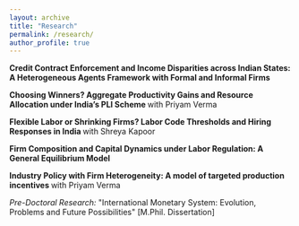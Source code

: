 ```yaml
---
layout: archive
title: "Research"
permalink: /research/
author_profile: true
---
```


<b> Credit Contract Enforcement and Income Disparities across Indian States: A Heterogeneous Agents Framework with Formal and Informal Firms </b> <br />

 <b> Choosing Winners? Aggregate Productivity Gains and Resource Allocation under India’s PLI Scheme </b> with Priyam Verma <br />

 <b> Flexible Labor or Shrinking Firms? Labor Code Thresholds and Hiring Responses in India </b> with Shreya Kapoor <br />  
 
 <b> Firm Composition and Capital Dynamics under Labor Regulation: A General Equilibrium Model </b> <br />

 <b> Industry Policy with Firm Heterogeneity: A model of targeted production incentives </b> with Priyam Verma <br />

<i> Pre-Doctoral Research: </i> "International Monetary System: Evolution, Problems and Future Possibilities" [M.Phil. Dissertation]
